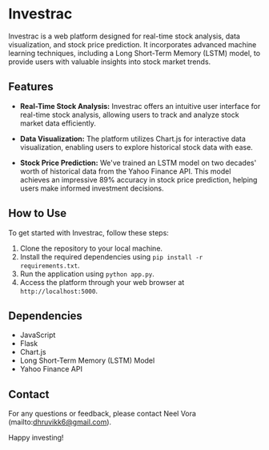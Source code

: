 # Investrac

Investrac is a web platform designed for real-time stock analysis, data visualization, and stock price prediction. It incorporates advanced machine learning techniques, including a Long Short-Term Memory (LSTM) model, to provide users with valuable insights into stock market trends.

## Features

- **Real-Time Stock Analysis:** Investrac offers an intuitive user interface for real-time stock analysis, allowing users to track and analyze stock market data efficiently.

- **Data Visualization:** The platform utilizes Chart.js for interactive data visualization, enabling users to explore historical stock data with ease.

- **Stock Price Prediction:** We've trained an LSTM model on two decades' worth of historical data from the Yahoo Finance API. This model achieves an impressive 89% accuracy in stock price prediction, helping users make informed investment decisions.

## How to Use

To get started with Investrac, follow these steps:

1. Clone the repository to your local machine.
2. Install the required dependencies using `pip install -r requirements.txt`.
3. Run the application using `python app.py`.
4. Access the platform through your web browser at `http://localhost:5000`.

## Dependencies

- JavaScript
- Flask
- Chart.js
- Long Short-Term Memory (LSTM) Model
- Yahoo Finance API

## Contact

For any questions or feedback, please contact Neel Vora (mailto:dhruvikk6@gmail.com).

Happy investing!
